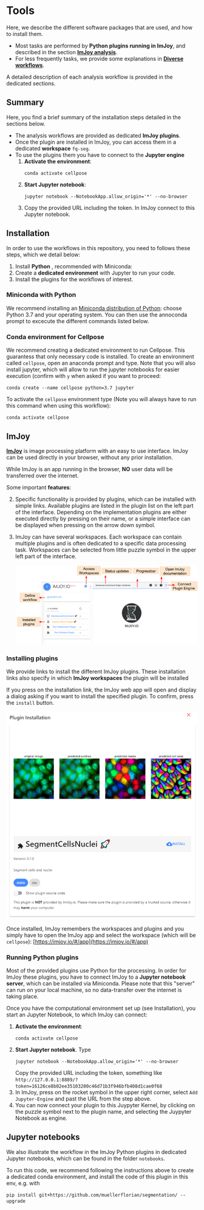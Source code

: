 # Tools
Here, we describe the different software packages that are used, and how to install them.

* Most tasks are performed by **Python plugins running in ImJoy**, and described in the section [**ImJoy analysis**](imjoy-overview.md).
* For less frequently tasks, we provide some explanations in  [**Diverse workflows**](diverse-workflows-overview.md).

A detailed description of each analysis workflow is provided in the dedicated sections. 

## Summary
Here, you find a brief summary of the installation steps detailed in the sections below.

* The analysis workflows are provided as dedicated **ImJoy plugins**. 
* Once the plugin are installed in ImJoy, you can access them in a dedicated **workspace** `fq-seg`. 
* To use the plugins them you have to connect to the **Jupyter engine**
    1. **Activate the environment**: 
        ```
        conda activate cellpose
        ```
    1. **Start Jupyter notebook**: 
       ```
       jupyter notebook --NotebookApp.allow_origin='*' --no-browser
       ```
    3. Copy the provided URL including the token. In ImJoy connect to this Jupyter notebook. 

## Installation
In order to use the workflows in this repository, you need to follows these steps, which we detail below: 

1. Install **Python** , recommended with Miniconda:
0. Create a **dedicated environment** with Jupyter to run your code.
0. Install the plugins for the workflows of interest. 

### Miniconda with Python
We recommend installing an [Miniconda distribution of Python](https://docs.conda.io/en/latest/miniconda.html): choose Python 3.7 and your operating system. You  can then use the annoconda prompt to excecute the different commands listed below. 

### Conda environment for Cellpose
We recommend creating a dedicated environment to run Cellpose. This guarantess that only necessary code is installed. 
To create an environment called `cellpose`, open an anaconda prompt and type. Note that you will also install 
jupyter, which will allow to run the jupyter notebooks for easier execution (confirm with `y` when asked if you want to proceed: 

```
conda create --name cellpose python=3.7 jupyter
```

To activate the `cellpose` environment type (Note you will always have to run this command when using this workflow):
```
conda activate cellpose
```

## ImJoy
[**ImJoy**](https://imjoy.io/docs/#/) is image processing platform with an easy
 to use interface. ImJoy can be used directly in your browser, without any prior installation. 

 While ImJoy is an app running in the browser, **NO** user data will be transferred over the internet. 
 
 Some important **features**:

 2. Specific functionality is provided by plugins, which can be installed with simple links. Available 
    plugins are listed in the plugin list on the left part of the interface. Depending on the implementation 
    plugins are either executed directly by pressing on their name, or a simple interface can be displayed when
    pressing on the arrow down symbol. 
 3. ImJoy can have several workspaces. Each workspace can contain multiple plugins and is often
    dedicated to a specific data processing task. Workspaces can be selected from little puzzle symbol in the upper left part of the interface.
 
    ![imjoy-interface](img/imjoy-interface.png)


### Installing plugins
We provide links to install the different ImJoy plugins. These installation links also specify
in which **ImJoy workspaces** the plugin will be installed  

If you press on the installation link, the ImJoy web app will open and display a
dialog asking if you want to install the specified plugin. To confirm, press the `install` button.

![imjoy-interface](img/imjoy-plugin-installation.png)

Once installed, ImJoy remembers the workspaces and plugins and you simply have to
open the ImJoy app and select the workspace (which will be `cellpose`): [https://imjoy.io/#/app](https://imjoy.io/#/app)

### Running Python plugins 
Most of the provided plugins use Python for the processing. In order for ImJoy these plugins, you have 
to connect ImJoy to a **Jupyter notebook server**, which can be installed via Miniconda. Please note
that this "server" can run on your local machine, so no data-transfer over the internet is taking place. 
    
Once you have the computational environment set up (see Installation), you start an Jupyter Notebook, 
to which ImJoy can connect: 

1. **Activate the environment**:
    ```
    conda activate cellpose
    ```
2. **Start Jupyter notebook**. Type
    ```
    jupyter notebook --NotebookApp.allow_origin='*' --no-browser
    ```
    Copy the provided URL including the token, something like `http://127.0.0.1:8889/?token=16126ce8b02ee35103200c46d71b3f946bfb408d1cae0f68`
3. In ImJoy, press on the rocket symbol in the upper right corner, select `Add Jupyter-Engine` 
    and past the URL from the step above. 
4. You can now connect your plugin to this Juypyter Kernel, by clicking on the puzzle symbol 
    next to the plugin name, and selecting the Juypyter Notebook as engine.  


## Jupyter notebooks 
We also illustrate the workflow in the ImJoy Python plugins in dedicated Jupyter notebooks, which can 
be found in the folder `notebooks`. 

To run this code, we recommend following the instructions above to create a dedicated conda environment, 
and install the code of this plugin in this env, e.g. with 
```
pip install git+https://github.com/muellerflorian/segmentation/ --upgrade
```